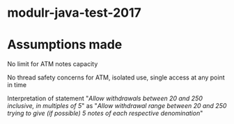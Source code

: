 # modulr-java-test-2017

Assumptions made
================
No limit for ATM notes capacity

No thread safety concerns for ATM, isolated use, single access at any point in time

Interpretation of statement "*Allow withdrawals between 20 and 250 inclusive, in multiples of 5*" as "*Allow withdrawal range between 20 and 250 trying to give (if possible) 5 notes of each respective denomination*"
